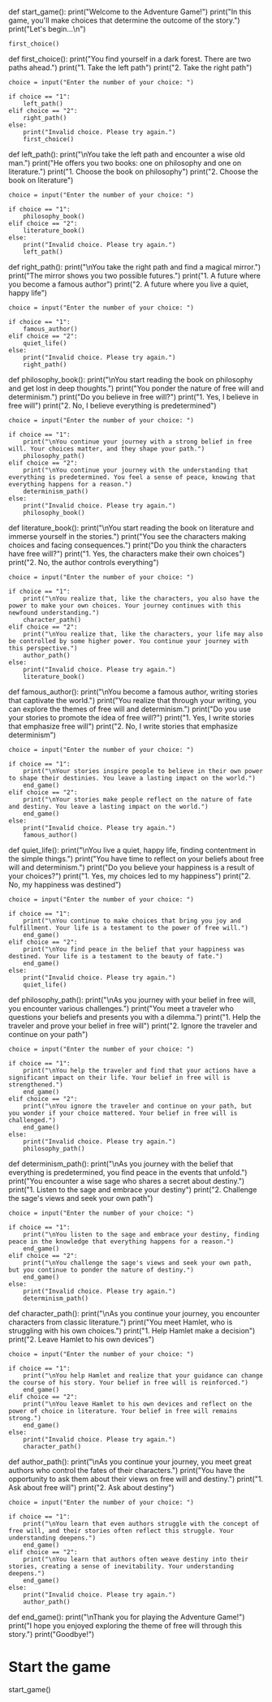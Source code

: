 def start_game():
    print("Welcome to the Adventure Game!")
    print("In this game, you'll make choices that determine the outcome of the story.")
    print("Let's begin...\n")

    first_choice()

def first_choice():
    print("You find yourself in a dark forest. There are two paths ahead.")
    print("1. Take the left path")
    print("2. Take the right path")

    choice = input("Enter the number of your choice: ")

    if choice == "1":
        left_path()
    elif choice == "2":
        right_path()
    else:
        print("Invalid choice. Please try again.")
        first_choice()

def left_path():
    print("\nYou take the left path and encounter a wise old man.")
    print("He offers you two books: one on philosophy and one on literature.")
    print("1. Choose the book on philosophy")
    print("2. Choose the book on literature")

    choice = input("Enter the number of your choice: ")

    if choice == "1":
        philosophy_book()
    elif choice == "2":
        literature_book()
    else:
        print("Invalid choice. Please try again.")
        left_path()

def right_path():
    print("\nYou take the right path and find a magical mirror.")
    print("The mirror shows you two possible futures.")
    print("1. A future where you become a famous author")
    print("2. A future where you live a quiet, happy life")

    choice = input("Enter the number of your choice: ")

    if choice == "1":
        famous_author()
    elif choice == "2":
        quiet_life()
    else:
        print("Invalid choice. Please try again.")
        right_path()

def philosophy_book():
    print("\nYou start reading the book on philosophy and get lost in deep thoughts.")
    print("You ponder the nature of free will and determinism.")
    print("Do you believe in free will?")
    print("1. Yes, I believe in free will")
    print("2. No, I believe everything is predetermined")

    choice = input("Enter the number of your choice: ")

    if choice == "1":
        print("\nYou continue your journey with a strong belief in free will. Your choices matter, and they shape your path.")
        philosophy_path()
    elif choice == "2":
        print("\nYou continue your journey with the understanding that everything is predetermined. You feel a sense of peace, knowing that everything happens for a reason.")
        determinism_path()
    else:
        print("Invalid choice. Please try again.")
        philosophy_book()

def literature_book():
    print("\nYou start reading the book on literature and immerse yourself in the stories.")
    print("You see the characters making choices and facing consequences.")
    print("Do you think the characters have free will?")
    print("1. Yes, the characters make their own choices")
    print("2. No, the author controls everything")

    choice = input("Enter the number of your choice: ")

    if choice == "1":
        print("\nYou realize that, like the characters, you also have the power to make your own choices. Your journey continues with this newfound understanding.")
        character_path()
    elif choice == "2":
        print("\nYou realize that, like the characters, your life may also be controlled by some higher power. You continue your journey with this perspective.")
        author_path()
    else:
        print("Invalid choice. Please try again.")
        literature_book()

def famous_author():
    print("\nYou become a famous author, writing stories that captivate the world.")
    print("You realize that through your writing, you can explore the themes of free will and determinism.")
    print("Do you use your stories to promote the idea of free will?")
    print("1. Yes, I write stories that emphasize free will")
    print("2. No, I write stories that emphasize determinism")

    choice = input("Enter the number of your choice: ")

    if choice == "1":
        print("\nYour stories inspire people to believe in their own power to shape their destinies. You leave a lasting impact on the world.")
        end_game()
    elif choice == "2":
        print("\nYour stories make people reflect on the nature of fate and destiny. You leave a lasting impact on the world.")
        end_game()
    else:
        print("Invalid choice. Please try again.")
        famous_author()

def quiet_life():
    print("\nYou live a quiet, happy life, finding contentment in the simple things.")
    print("You have time to reflect on your beliefs about free will and determinism.")
    print("Do you believe your happiness is a result of your choices?")
    print("1. Yes, my choices led to my happiness")
    print("2. No, my happiness was destined")

    choice = input("Enter the number of your choice: ")

    if choice == "1":
        print("\nYou continue to make choices that bring you joy and fulfillment. Your life is a testament to the power of free will.")
        end_game()
    elif choice == "2":
        print("\nYou find peace in the belief that your happiness was destined. Your life is a testament to the beauty of fate.")
        end_game()
    else:
        print("Invalid choice. Please try again.")
        quiet_life()

def philosophy_path():
    print("\nAs you journey with your belief in free will, you encounter various challenges.")
    print("You meet a traveler who questions your beliefs and presents you with a dilemma.")
    print("1. Help the traveler and prove your belief in free will")
    print("2. Ignore the traveler and continue on your path")

    choice = input("Enter the number of your choice: ")

    if choice == "1":
        print("\nYou help the traveler and find that your actions have a significant impact on their life. Your belief in free will is strengthened.")
        end_game()
    elif choice == "2":
        print("\nYou ignore the traveler and continue on your path, but you wonder if your choice mattered. Your belief in free will is challenged.")
        end_game()
    else:
        print("Invalid choice. Please try again.")
        philosophy_path()

def determinism_path():
    print("\nAs you journey with the belief that everything is predetermined, you find peace in the events that unfold.")
    print("You encounter a wise sage who shares a secret about destiny.")
    print("1. Listen to the sage and embrace your destiny")
    print("2. Challenge the sage's views and seek your own path")

    choice = input("Enter the number of your choice: ")

    if choice == "1":
        print("\nYou listen to the sage and embrace your destiny, finding peace in the knowledge that everything happens for a reason.")
        end_game()
    elif choice == "2":
        print("\nYou challenge the sage's views and seek your own path, but you continue to ponder the nature of destiny.")
        end_game()
    else:
        print("Invalid choice. Please try again.")
        determinism_path()

def character_path():
    print("\nAs you continue your journey, you encounter characters from classic literature.")
    print("You meet Hamlet, who is struggling with his own choices.")
    print("1. Help Hamlet make a decision")
    print("2. Leave Hamlet to his own devices")

    choice = input("Enter the number of your choice: ")

    if choice == "1":
        print("\nYou help Hamlet and realize that your guidance can change the course of his story. Your belief in free will is reinforced.")
        end_game()
    elif choice == "2":
        print("\nYou leave Hamlet to his own devices and reflect on the power of choice in literature. Your belief in free will remains strong.")
        end_game()
    else:
        print("Invalid choice. Please try again.")
        character_path()

def author_path():
    print("\nAs you continue your journey, you meet great authors who control the fates of their characters.")
    print("You have the opportunity to ask them about their views on free will and destiny.")
    print("1. Ask about free will")
    print("2. Ask about destiny")

    choice = input("Enter the number of your choice: ")

    if choice == "1":
        print("\nYou learn that even authors struggle with the concept of free will, and their stories often reflect this struggle. Your understanding deepens.")
        end_game()
    elif choice == "2":
        print("\nYou learn that authors often weave destiny into their stories, creating a sense of inevitability. Your understanding deepens.")
        end_game()
    else:
        print("Invalid choice. Please try again.")
        author_path()

def end_game():
    print("\nThank you for playing the Adventure Game!")
    print("I hope you enjoyed exploring the theme of free will through this story.")
    print("Goodbye!")

# Start the game
start_game()
